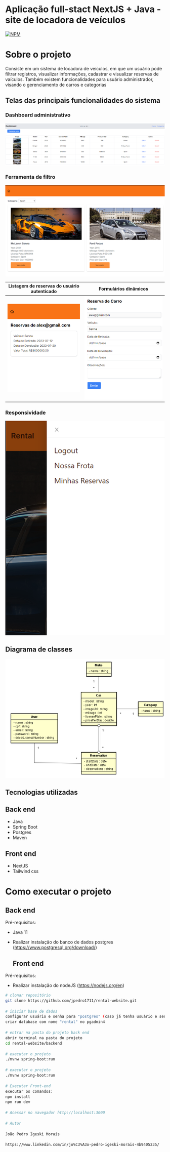 # Aplicação full-stact NextJS + Java - site de locadora de veículos
[![NPM](https://img.shields.io/npm/l/react)](https://github.com/jpedro1711/rental-website/blob/main/LICENSE) 

# Sobre o projeto

Consiste em um sistema de locadora de veículos, em que um usuário pode filtrar registros, visualizar informações, cadastrar e visualizar reservas de vaículos. Também existem funcionalidades para usuário administrador, visando o gerenciamento de carros e categorias

## Telas das principais funcionalidades do sistema

### Dashboard administrativo
![Dashboard administrativo](https://github.com/jpedro1711/rental-website/blob/main/assets/admin_dashboard.png)

### Ferramenta de filtro
![Ferramenta de filtro](https://github.com/jpedro1711/rental-website/blob/main/assets/filtro.png)

| Listagem de reservas do usuário autenticado | Formulários dinâmicos |
|--------------------------------------------|-----------------------|
| ![Listagem de reservas](https://github.com/jpedro1711/rental-website/blob/main/assets/listagem_de_reservas.png) | ![Formulários dinâmicos](https://github.com/jpedro1711/rental-website/blob/main/assets/reserva_formulario.png) |

### Responsividade
![Responsividade](https://github.com/jpedro1711/rental-website/blob/main/assets/responsividade.png)

## Diagrama de classes 
![Diagrama de classes](https://github.com/jpedro1711/rental-website/blob/main/assets/Captura%20de%20tela%202023-07-10%20211354.png)

## Tecnologias utilizadas
## Back end
- Java
- Spring Boot
- Postgres
- Maven

## Front end
- NextJS
- Tailwind css

# Como executar o projeto
## Back end
Pré-requisitos: 
- Java 11
- Realizar instalação do banco de dados postgres (https://www.postgresql.org/download/)

  ## Front end
Pré-requisitos: 
- Realizar instalação do nodeJS (https://nodejs.org/en)

``````bash
# clonar repositório
git clone https://github.com/jpedro1711/rental-website.git

# iniciar base de dados
configurar usuário e senha para "postgres" (caso já tenha usuário e senha, alterar no arquivo application.properties)
criar database com nome "rental" no pgadmin4

# entrar na pasta do projeto back end
abrir terminal na pasta do projeto
cd rental-website/backend

# executar o projeto
./mvnw spring-boot:run

# executar o projeto
./mvnw spring-boot:run

# Executar Front-end
executar os comandos:
npm install
npm run dev

# Acessar no navegador http://localhost:3000

# Autor

João Pedro Igeski Morais

https://www.linkedin.com/in/jo%C3%A3o-pedro-igeski-morais-4b9405235/


